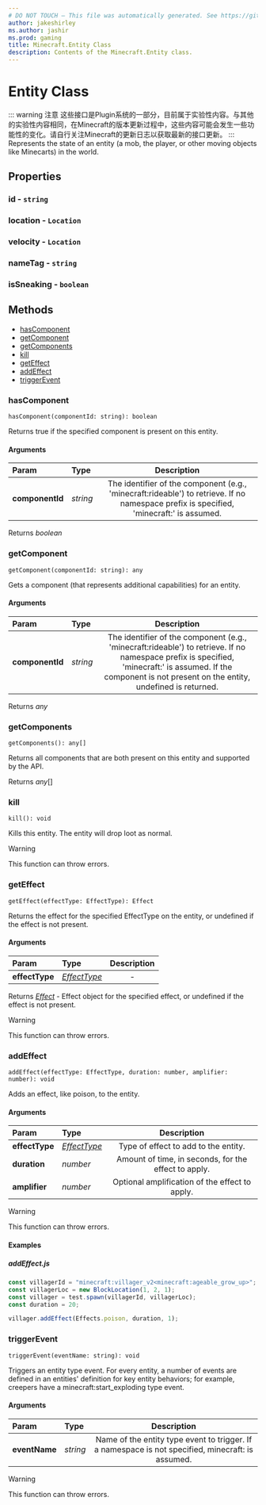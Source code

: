 ```yaml
---
# DO NOT TOUCH — This file was automatically generated. See https://github.com/Mojang/MinecraftScriptingApiDocsGenerator to modify descriptions, examples, etc.
author: jakeshirley
ms.author: jashir
ms.prod: gaming
title: Minecraft.Entity Class
description: Contents of the Minecraft.Entity class.
---
```

# Entity Class

::: warning 注意
这些接口是Plugin系统的一部分，目前属于实验性内容。与其他的实验性内容相同，在Minecraft的版本更新过程中，这些内容可能会发生一些功能性的变化。请自行关注Minecraft的更新日志以获取最新的接口更新。
:::
Represents the state of an entity (a mob, the player, or other moving objects like Minecarts) in the world.

## Properties

### **id** - `string`

### **location** - `Location`

### **velocity** - `Location`

### **nameTag** - `string`

### **isSneaking** - `boolean`

## Methods

- [hasComponent](#hascomponent)
- [getComponent](#getcomponent)
- [getComponents](#getcomponents)
- [kill](#kill)
- [getEffect](#geteffect)
- [addEffect](#addeffect)
- [triggerEvent](#triggerevent)

### **hasComponent**

`hasComponent(componentId: string): boolean`

Returns true if the specified component is present on this entity.

#### Arguments

| Param                 | Type       |                                                               Description                                                               |
| :-------------------- | :--------- | :-------------------------------------------------------------------------------------------------------------------------------------: |
| **componentId** | *string* | The identifier of the component (e.g., 'minecraft:rideable') to retrieve. If no namespace prefix is specified, 'minecraft:' is assumed. |

Returns *boolean*

### **getComponent**

`getComponent(componentId: string): any`

Gets a component (that represents additional capabilities) for an entity.

#### Arguments

| Param                 | Type       |                                                                                                  Description                                                                                                  |
| :-------------------- | :--------- | :-----------------------------------------------------------------------------------------------------------------------------------------------------------------------------------------------------------: |
| **componentId** | *string* | The identifier of the component (e.g., 'minecraft:rideable') to retrieve. If no namespace prefix is specified, 'minecraft:' is assumed. If the component is not present on the entity, undefined is returned. |

Returns *any*

### **getComponents**

`getComponents(): any[]`

Returns all components that are both present on this entity and supported by the API.

Returns *any*[]

### **kill**

`kill(): void`

Kills this entity. The entity will drop loot as normal.

> [!WARNING]
> This function can throw errors.

### **getEffect**

`getEffect(effectType: EffectType): Effect`

Returns the effect for the specified EffectType on the entity, or undefined if the effect is not present.

#### Arguments

| Param                | Type                         | Description |
| :------------------- | :--------------------------- | :---------: |
| **effectType** | [*EffectType*](EffectType.md) |      -      |

Returns [*Effect*](Effect.md) - Effect object for the specified effect, or undefined if the effect is not present.

> [!WARNING]
> This function can throw errors.

### **addEffect**

`addEffect(effectType: EffectType, duration: number, amplifier: number): void`

Adds an effect, like poison, to the entity.

#### Arguments

| Param                | Type                         |                     Description                     |
| :------------------- | :--------------------------- | :--------------------------------------------------: |
| **effectType** | [*EffectType*](EffectType.md) |         Type of effect to add to the entity.         |
| **duration**   | *number*                   | Amount of time, in seconds, for the effect to apply. |
| **amplifier**  | *number*                   |    Optional amplification of the effect to apply.    |

> [!WARNING]
> This function can throw errors.

#### Examples

##### ***addEffect.js***

```javascript
const villagerId = "minecraft:villager_v2<minecraft:ageable_grow_up>";
const villagerLoc = new BlockLocation(1, 2, 1);
const villager = test.spawn(villagerId, villagerLoc);
const duration = 20;

villager.addEffect(Effects.poison, duration, 1);

```

### **triggerEvent**

`triggerEvent(eventName: string): void`

Triggers an entity type event. For every entity, a number of events are defined in an entities' definition for key entity behaviors; for example, creepers have a minecraft:start_exploding type event.

#### Arguments

| Param               | Type       |                                            Description                                            |
| :------------------ | :--------- | :-----------------------------------------------------------------------------------------------: |
| **eventName** | *string* | Name of the entity type event to trigger. If a namespace is not specified, minecraft: is assumed. |

> [!WARNING]
> This function can throw errors.
